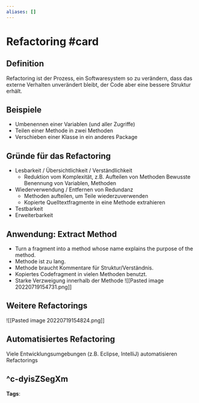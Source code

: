 ```yaml
---
aliases: []
---
```


# Refactoring #card
## Definition
Refactoring ist der Prozess, ein Softwaresystem so zu verändern, dass das externe Verhalten unverändert bleibt, der Code aber eine bessere Struktur erhält.
## Beispiele
- Umbenennen einer Variablen (und aller Zugriffe)
- Teilen einer Methode in zwei Methoden
- Verschieben einer Klasse in ein anderes Package
## Gründe für das Refactoring
- Lesbarkeit / Übersichtlichkeit / Verständlichkeit
	- Reduktion vom Komplexität, z.B. Aufteilen von Methoden Bewusste Benennung von Variablen, Methoden
- Wiederverwendung / Entfernen von Redundanz
	- Methoden aufteilen, um Teile wiederzuverwenden
	- Kopierte Quelltextfragmente in eine Methode extrahieren
- Testbarkeit
- Erweiterbarkeit
## Anwendung: Extract Method
- Turn a fragment into a method whose name explains the purpose of the method.
- Methode ist zu lang.
- Methode braucht Kommentare für Struktur/Verständnis.
- Kopiertes Codefragment in vielen Methoden benutzt.
- Starke Verzweigung innerhalb der Methode
![[Pasted image 20220719154731.png]]
## Weitere Refactorings
![[Pasted image 20220719154824.png]]
## Automatisiertes Refactoring
Viele Entwicklungsumgebungen (z.B. Eclipse, IntelliJ) automatisieren Refactorings

^c-dyisZSegXm
---
**Tags**: 